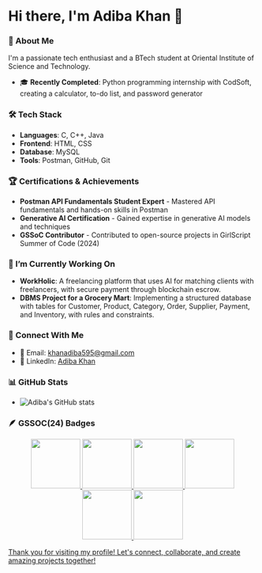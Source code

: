 # Hi there, I'm Adiba Khan 👋

### 🚀 About Me
I'm a passionate tech enthusiast and a BTech student at Oriental Institute of Science and Technology.
- 🎓 **Recently Completed**: Python programming internship with CodSoft, creating a calculator, to-do list, and password generator

### 🛠️ Tech Stack
- **Languages**: C, C++, Java
- **Frontend**: HTML, CSS
- **Database**: MySQL
- **Tools**: Postman, GitHub, Git

### 🏆 Certifications & Achievements
- **Postman API Fundamentals Student Expert** - Mastered API fundamentals and hands-on skills in Postman
- **Generative AI Certification** - Gained expertise in generative AI models and techniques
- **GSSoC Contributor** - Contributed to open-source projects in GirlScript Summer of Code (2024)

### 🌱 I’m Currently Working On
- **WorkHolic**: A freelancing platform that uses AI for matching clients with freelancers, with secure payment through blockchain escrow.
- **DBMS Project for a Grocery Mart**: Implementing a structured database with tables for Customer, Product, Category, Order, Supplier, Payment, and Inventory, with rules and constraints.

### 🤝 Connect With Me
- 📧 Email: khanadiba595@gmail.com
- 💼 LinkedIn: [Adiba Khan](https://www.linkedin.com/in/adiba-khan-94727a269/)

### 📊 GitHub Stats
- ![Adiba's GitHub stats](https://github.com/Adibakhan14)

### 🪶 GSSOC(24) Badges 
<div style='display:flex; align-items:center; gap: 10px;' align='center'><a href="https://gssoc.girlscript.tech/leaderboard">
<img src="https://raw.githubusercontent.com/GSSoC24/Postman-Challenge/main/docs/assets/Postman%20White.png" width="100px" height="100px" />
  <img src="https://raw.githubusercontent.com/GSSoC24/Postman-Challenge/main/docs/assets/1.png" width="100px" height="100px" />
  <img src="https://raw.githubusercontent.com/GSSoC24/Postman-Challenge/main/docs/assets/2.png" width="100px" height="100px" />
  <img src="https://raw.githubusercontent.com/GSSoC24/Postman-Challenge/main/docs/assets/3.png" width="100px" height="100px" />
  <img src="https://raw.githubusercontent.com/GSSoC24/Postman-Challenge/main/docs/assets/4.png" width="100px" height="100px" />
  <img src="https://raw.githubusercontent.com/GSSoC24/Postman-Challenge/main/docs/assets/5.png" width="100px" height="100px" />
</div>



Thank you for visiting my profile! Let's connect, collaborate, and create amazing projects together!
